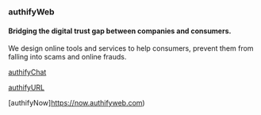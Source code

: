 ### authifyWeb

#### Bridging the digital trust gap between companies and consumers.


We design online tools and services to help consumers, prevent them from falling into scams and online frauds.

[authifyChat](https://chat.authifyweb.com/)

[authifyURL](https://url.authifyweb.com/)

[authifyNow]https://now.authifyweb.com)
